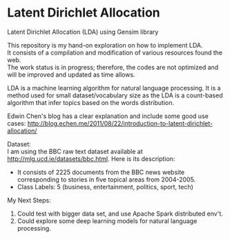 # Latent Dirichlet Allocation

Latent Dirichlet Allocation (LDA) using Gensim library

This repository is my hand-on exploration on how to implement LDA.  
It consists of a compilation and modification of various resources found the web.  
The work status is in progress; therefore, the codes are not optimized and will
be improved and updated as time allows.  

LDA is a machine learning algorithm for natural language
processing. It is a method used for small dataset/vocabulary size as 
the LDA is a count-based algorithm that infer topics based on the words distribution.

Edwin Chen's blog has a clear explanation and include some good use cases:
http://blog.echen.me/2011/08/22/introduction-to-latent-dirichlet-allocation/

Dataset:  
I am using the BBC raw text dataset available at http://mlg.ucd.ie/datasets/bbc.html.
Here is its description:
*  It consists of 2225 documents from the BBC news website corresponding to stories in five topical areas from 2004-2005.
*  Class Labels: 5 (business, entertainment, politics, sport, tech)


My Next Steps:  
1.  Could test with bigger data set, and use Apache Spark distributed env't.
2.  Could explore some deep learning models for natural language processing.




